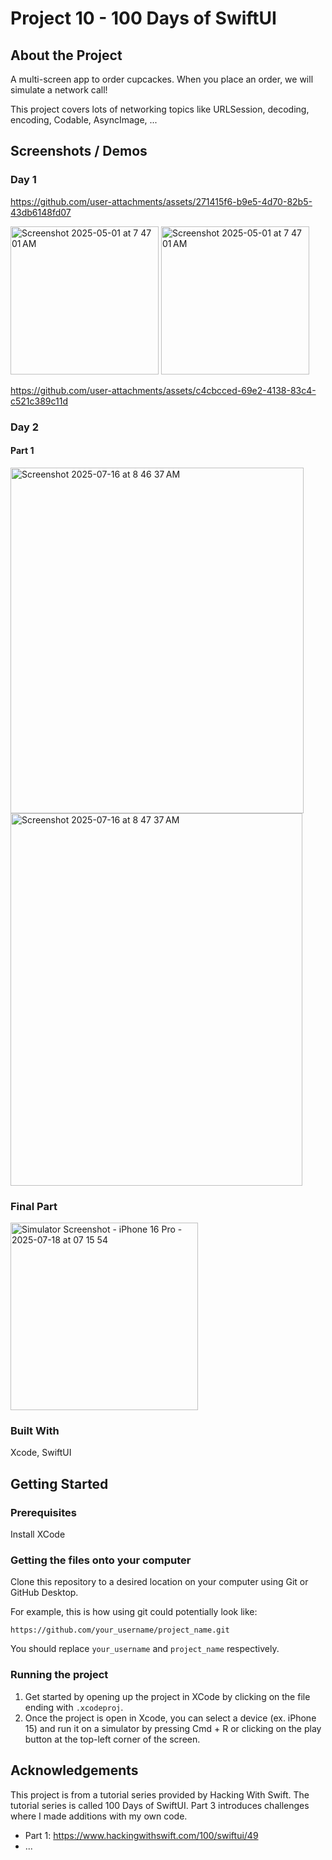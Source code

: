 # Project 10 - 100 Days of SwiftUI

## About the Project

A multi-screen app to order cupcackes. When you place an order, we will simulate a network call!

This project covers lots of networking topics like URLSession, decoding, encoding, Codable, AsyncImage, ...

## Screenshots / Demos

### Day 1

https://github.com/user-attachments/assets/271415f6-b9e5-4d70-82b5-43db6148fd07

<img width="237" alt="Screenshot 2025-05-01 at 7 47 01 AM" src="https://github.com/user-attachments/assets/10d622dd-c3b3-473b-8612-a72d282314d1" />

<img width="237" alt="Screenshot 2025-05-01 at 7 47 01 AM" src="https://github.com/user-attachments/assets/279b9825-211f-43ab-a5a8-a73140f1742a" />

https://github.com/user-attachments/assets/c4cbcced-69e2-4138-83c4-c521c389c11d

### Day 2

#### Part 1

<img width="469" height="553" alt="Screenshot 2025-07-16 at 8 46 37 AM" src="https://github.com/user-attachments/assets/6d18e30f-1e10-46f1-b332-a2e44e7619ee" />

<img width="467" height="596" alt="Screenshot 2025-07-16 at 8 47 37 AM" src="https://github.com/user-attachments/assets/f982985f-06a0-4ca2-8dab-ed35da66b460" />

### Final Part

<img width="300" alt="Simulator Screenshot - iPhone 16 Pro - 2025-07-18 at 07 15 54" src="https://github.com/user-attachments/assets/36876ad7-c943-4817-b4ae-e71b1f5e1bc0" />

### Built With

Xcode, SwiftUI

## Getting Started

### Prerequisites

Install XCode

### Getting the files onto your computer

Clone this repository to a desired location on your computer using Git or GitHub Desktop. 

For example, this is how using git could potentially look like: 
```
https://github.com/your_username/project_name.git
```

You should replace `your_username` and `project_name` respectively.

### Running the project

1. Get started by opening up the project in XCode by clicking on the file ending with `.xcodeproj`.
2. Once the project is open in Xcode, you can select a device (ex. iPhone 15) and run it on a simulator by pressing Cmd + R or clicking on the play button at the top-left corner of the screen.

## Acknowledgements

This project is from a tutorial series provided by Hacking With Swift. The tutorial series is called 100 Days of SwiftUI. Part 3 introduces challenges where I made additions with my own code.

- Part 1: https://www.hackingwithswift.com/100/swiftui/49
- ...
